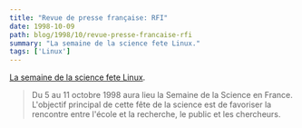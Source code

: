 ```yaml
---
title: "Revue de presse française: RFI"
date: 1998-10-09
path: blog/1998/10/revue-presse-francaise-rfi
summary: "La semaine de la science fete Linux."
tags: ['Linux']
---
```


<A HREF="http://www.rfi.fr/Kiosque/RendezVous/Eclairage/051098.html">La semaine de la science fete Linux</A>.
<BLOCKQUOTE>
Du 5 au 11 octobre 1998 aura lieu la Semaine de la Science en
France. L'objectif principal de cette fête de la science est de favoriser
la rencontre entre l'école et la recherche, le public et les chercheurs.
</BLOCKQUOTE>


